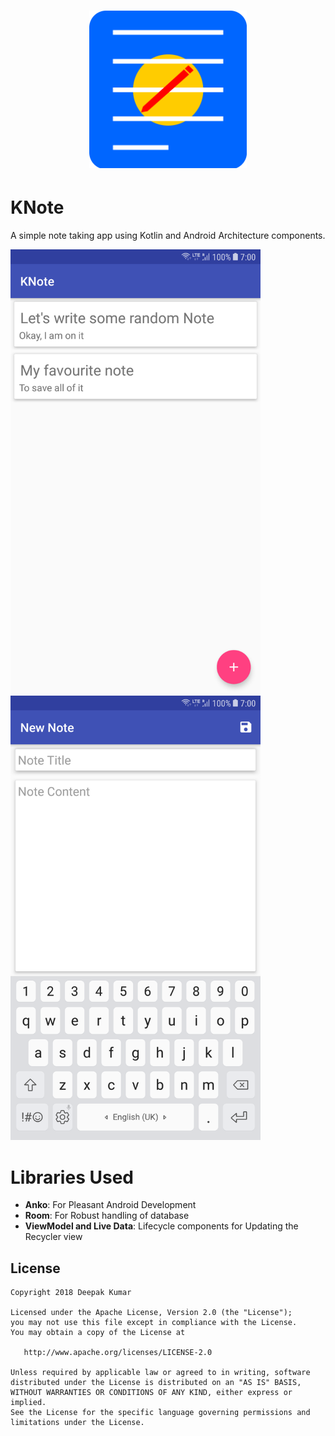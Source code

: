 <h1 align=center>
<img src="screenshots/KNote_icon.svg" width=50%>
</h1>

# KNote
A simple note taking app using Kotlin and Android Architecture components.


<img alt="KNote-demo" src="screenshots/App-demo-main.png" width="400" >
<img alt="KNote-demo" src="screenshots/App-demo-new-note.png" width="400">

# Libraries Used
- **Anko**: For Pleasant Android Development
- **Room**: For Robust handling of database
- **ViewModel and Live Data**: Lifecycle components for Updating the Recycler view

License
-------
    Copyright 2018 Deepak Kumar
    
    Licensed under the Apache License, Version 2.0 (the "License");
    you may not use this file except in compliance with the License.
    You may obtain a copy of the License at
    
       http://www.apache.org/licenses/LICENSE-2.0
    
    Unless required by applicable law or agreed to in writing, software
    distributed under the License is distributed on an "AS IS" BASIS,
    WITHOUT WARRANTIES OR CONDITIONS OF ANY KIND, either express or implied.
    See the License for the specific language governing permissions and
    limitations under the License.
 

